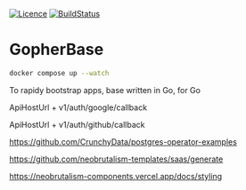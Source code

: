 [![Licence](https://img.shields.io/github/license/LombardiDaniel/gopherbase?style=for-the-badge)](./LICENSE)
[![BuildStatus](https://img.shields.io/github/actions/workflow/status/LombardiDaniel/gopherbase/ci.yml?style=for-the-badge)](https://github.com/LombardiDaniel/gopherbase/actions)

# GopherBase

```sh
docker compose up --watch
```

To rapidy bootstrap apps, base written in Go, for Go

ApiHostUrl + v1/auth/google/callback

ApiHostUrl + v1/auth/github/callback

https://github.com/CrunchyData/postgres-operator-examples

https://github.com/neobrutalism-templates/saas/generate

https://neobrutalism-components.vercel.app/docs/styling
